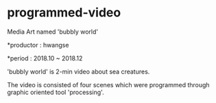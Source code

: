 # programmed-video
Media Art named 'bubbly world' 

*productor : hwangse

*period : 2018.10 ~ 2018.12

'bubbly world' is 2-min video about sea creatures. 

The video is consisted of four scenes which were programmed through graphic oriented tool 'processing'. 
